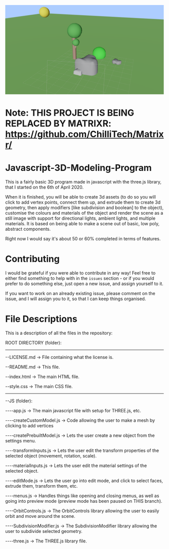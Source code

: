 ![](./mesh-composer-output-1.png)

# Note: THIS PROJECT IS BEING REPLACED BY MATRIXR: https://github.com/ChilliTech/Matrixr/

# Javascript-3D-Modeling-Program
This is a fairly basic 3D program made in javascript with the three.js library, that I started on the 6th of April 2020.

When it is finished, you will be able to create 3d assets (to do so you will click to add vertex points, connect them up, and extrude them to create 3d geometry, then apply modifiers [like subdivision and boolean] to the object), customise the colours and materials of the object and render the scene as a still image with support for directional lights, ambient lights, and multiple materials.
It is based on being able to make a scene out of basic, low poly, abstract components.

Right now I would say it's about 50 or 60% completed in terms of features.

# Contributing
I would be grateful if you were able to contribute in any way! Feel free to either find something to help with in the `issues` section - or if you would prefer to do something else, just open a new issue, and assign yourself to it.

If you want to work on an already existing issue, please comment on the issue, and I will assign you to it, so that I can keep things organised.

# File Descriptions
This is a description of all the files in the repository:

ROOT DIRECTORY (folder):

--- --- --- --- --- ---

--LICENSE.md -> File containing what the license is.

--README.md -> This file.

--index.html -> The main HTML file.

--style.css -> The main CSS file.

--- --- --- --- --- ---
 
--JS (folder):

----app.js -> The main javascript file with setup for THREE.js, etc.

----createCustomModel.js -> Code allowing the user to make a mesh by clicking to add vertices

----createPrebuiltModel.js -> Lets the user create a new object from the settings menu.

----transformInputs.js -> Lets the user edit the transform properties of the selected object (movement, rotation, scale).

----materialInputs.js -> Lets the user edit the material settings of the selected object.

----editMode.js -> Lets the user go into edit mode, and click to select faces, extrude them, transform them, etc.

----menus.js -> Handles things like opening and closing menus, as well as going into preview mode (preview mode has been paused on THIS branch).

----OrbitControls.js -> The OrbitControls library allowing the user to easily orbit and move around the scene.

----SubdivisionModifier.js -> The SubdivisionModifier library allowing the user to subdivide selected geometry.

----three.js -> The THREE.js library file.
